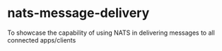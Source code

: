 # nats-message-delivery
To showcase the capability of using NATS in delivering messages to all connected apps/clients
